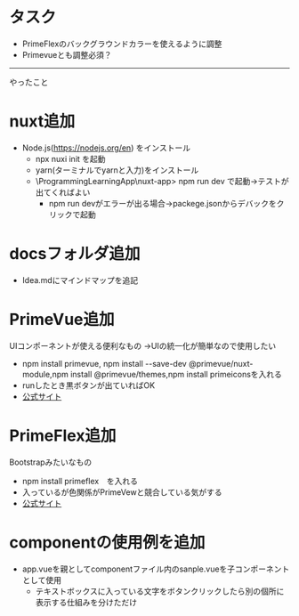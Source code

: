 # タスク
- PrimeFlexのバックグラウンドカラーを使えるように調整
 - Primevueとも調整必須？
---
やったこと

# nuxt追加
- Node.js(https://nodejs.org/en) をインストール
  - npx nuxi init を起動
  - yarn(ターミナルでyarnと入力)をインストール
  - \ProgrammingLearningApp\nuxt-app> npm run dev で起動→テストが出てくればよい
    - npm run devがエラーが出る場合→packege.jsonからデバックをクリックで起動

# docsフォルダ追加
- Idea.mdにマインドマップを追記

# PrimeVue追加
UIコンポーネントが使える便利なもの
→UIの統一化が簡単なので使用したい

- npm install primevue, npm install --save-dev @primevue/nuxt-module,npm install @primevue/themes,npm install primeiconsを入れる
- runしたとき黒ボタンが出ていればOK
- [公式サイト](https://primevue.org/) 

# PrimeFlex追加
Bootstrapみたいなもの

- npm install primeflex　を入れる
- 入っているが色関係がPrimeVewと競合している気がする
- [公式サイト](https://primeflex.org/)

# componentの使用例を追加
- app.vueを親としてcomponentファイル内のsanple.vueを子コンポーネントとして使用
  - テキストボックスに入っている文字をボタンクリックしたら別の個所に表示する仕組みを分けただけ
